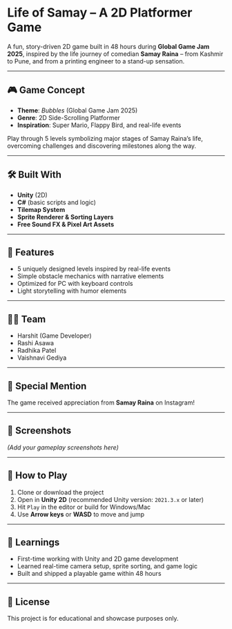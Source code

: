 # Life of Samay – A 2D Platformer Game

A fun, story-driven 2D game built in 48 hours during **Global Game Jam 2025**, inspired by the life journey of comedian **Samay Raina** – from Kashmir to Pune, and from a printing engineer to a stand-up sensation.

---

## 🎮 Game Concept

- **Theme**: *Bubbles* (Global Game Jam 2025)
- **Genre**: 2D Side-Scrolling Platformer
- **Inspiration**: Super Mario, Flappy Bird, and real-life events

Play through 5 levels symbolizing major stages of Samay Raina’s life, overcoming challenges and discovering milestones along the way.

---

## 🛠️ Built With

- **Unity** (2D)
- **C#** (basic scripts and logic)
- **Tilemap System**
- **Sprite Renderer & Sorting Layers**
- **Free Sound FX & Pixel Art Assets**

---

## 🚀 Features

- 5 uniquely designed levels inspired by real-life events  
- Simple obstacle mechanics with narrative elements  
- Optimized for PC with keyboard controls  
- Light storytelling with humor elements

---

## 👨‍💻 Team

- Harshit (Game Developer)  
- Rashi Asawa  
- Radhika Patel  
- Vaishnavi Gediya

---

## 💬 Special Mention

The game received appreciation from **Samay Raina** on Instagram!

---

## 📸 Screenshots

*(Add your gameplay screenshots here)*

---

## 📂 How to Play

1. Clone or download the project
2. Open in **Unity 2D** (recommended Unity version: `2021.3.x` or later)
3. Hit `Play` in the editor or build for Windows/Mac
4. Use **Arrow keys** or **WASD** to move and jump

---

## 🧠 Learnings

- First-time working with Unity and 2D game development  
- Learned real-time camera setup, sprite sorting, and game logic  
- Built and shipped a playable game within 48 hours

---

## 📜 License

This project is for educational and showcase purposes only.
